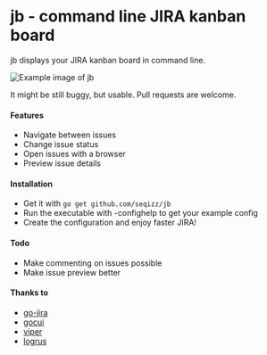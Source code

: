 # jb - command line JIRA kanban board

jb displays your JIRA kanban board in command line.

![Example image of jb](https://i.imgur.com/qUYpVGC.jpg)

It might be still buggy, but usable. Pull requests are welcome.

#### Features

- Navigate between issues
- Change issue status
- Open issues with a browser
- Preview issue details

#### Installation

- Get it with `go get github.com/seqizz/jb`
- Run the executable with -confighelp to get your example config
- Create the configuration and enjoy faster JIRA!

#### Todo

- Make commenting on issues possible
- Make issue preview better

#### Thanks to

- [go-jira](https://github.com/andygrunwald/go-jira)
- [gocui](https://github.com/jroimartin/gocui)
- [viper](https://github.com/spf13/viper)
- [logrus](https://github.com/sirupsen/logrus)
